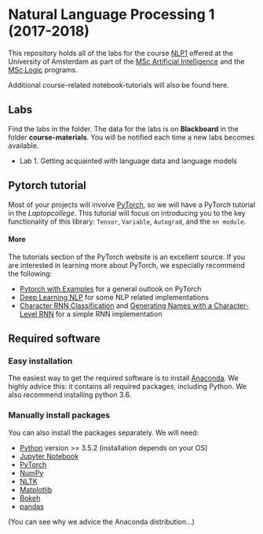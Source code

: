 # Natural Language Processing 1 (2017-2018)

This repository holds all of the labs for the course [NLP1](http://studiegids.uva.nl/xmlpages/page/2017-2018/zoek-vak/vak/37834) offered at the University of Amsterdam as part of the [MSc Artificial Intelligence](http://gss.uva.nl/content/masters/artificial-intelligence/study-programme/study-programme.html) and the [MSc Logic](https://www.illc.uva.nl/MScLogic/) programs.

Additional course-related notebook-tutorials will also be found here.

## Labs

Find the labs in the folder. The data for the labs is on **Blackboard** in the folder **course-materials**. You will be notified each time a new labs becomes available.

* Lab 1. Getting acquainted with language data and language models

## Pytorch tutorial

Most of your projects will involve [PyTorch](http://pytorch.org/), so we will have a PyTorch tutorial in the *Laptopcollege*. This tutorial will focus on introducing you to the key functionality of this library: `Tensor`, `Variable`, `Autograd`, and the `nn module`.

#### More
The tutorials section of the PyTorch website is an excellent source. If you are interested in learning more about PyTorch, we especially recommend the following:
* [Pytorch with Examples](http://pytorch.org/tutorials/beginner/pytorch_with_examples.html) for a general outlook on PyTorch
* [Deep Learning NLP](http://pytorch.org/tutorials/beginner/deep_learning_nlp_tutorial.html) for some NLP related implementations
* [Character RNN Classification](http://pytorch.org/tutorials/intermediate/char_rnn_classification_tutorial.html) and [Generating Names with a Character-Level RNN](http://pytorch.org/tutorials/intermediate/char_rnn_generation_tutorial.html) for a simple RNN implementation

## Required software

### Easy installation

The easiest way to get the required software is to install [Anaconda](https://www.continuum.io/downloads). We highly advice this: it contains all required packages, including Python. We also recommend installing python 3.6.

### Manually install packages

You can also install the packages separately. We will need:

* [Python](https://www.python.org/) version >= 3.5.2  (installation depends on your OS)
* [Jupyter Notebook](https://jupyter.readthedocs.io/en/latest/install.html)
* [PyTorch](http://pytorch.org/)
* [NumPy](http://www.numpy.org/)
* [NLTK](http://www.nltk.org/)
* [Matplotlib](https://matplotlib.org/)
* [Bokeh](https://bokeh.pydata.org/en/latest/)
* [pandas](https://pandas.pydata.org/)

(You can see why we advice the Anaconda distribution...)
